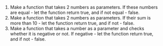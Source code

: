 1. Make a function that takes 2 numbers as parameters. If these numbers are equal - let the function return true, and if not equal - false.
2. Make a function that takes 2 numbers as parameters. If their sum is more than 10 - let the function return true, and if not - false.
3. Make a function that takes a number as a parameter and checks whether it is negative or not. If negative - let the function return true, and if not - false.